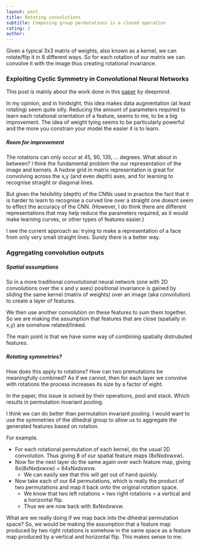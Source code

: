 ```yaml
---
layout: post
title: Rotating convolutions
subtitle: Composing group permutations is a closed operation
rating: 2
author:
---
```


Given a typical 3x3 matrix of weights, also known as a kernel, we can rotate/flip it in 8 different ways. So for each rotation of our matrix we can convolve it with the image thus creating rotational invariance.

### Exploiting Cyclic Symmetry in Convolutional Neural Networks

This post is mainly about the work done in this [paper](http://arxiv.org/pdf/1602.02660v1.pdf) by deepmind.

In my opinion, and in hindsight, this idea makes data augmentation (at least rotating) seem quite silly. Reducing the amount of parameters required to learn each rotational orientation of a feature, seems to me, to be a big improvement. The idea of weight tying seems to be particularly powerful and the more you constrain your model the easier it is to learn.

##### Room for improvement

 The rotations can only occur at 45, 90, 135, ... degrees. What about in between? I think the fundamental problem the our representation of the image and kernels. A hxdxw grid in matrix representation is great for convolving across the x,y (and even depth) axes, and for learning to recognise straight or diagonal lines. 

But given the felxibility (depth) of the CNNs used in practice the fact that it is harder to learn to recognise a curved line over a straight one doesnt seem to effect the accuracy of the CNN. (However, I do think there are different representations that may help reduce the parameters required, as it would make learning curves, or other types of features easier.)

I see the current approach as: trying to make a representation of a face from only very small straight lines. Surely there is a better way.

### Aggregating convolution outputs

##### Spatial assumptions

So in a more traditional convolutional neural network (one with 2D convolutions over the x and y axes) positional invariance is gained by sliding the same kernel (matrix of weights) over an image (aka convolution) to create a layer of features. 

We then use another convolution on these features to sum them together. So we are making the assumption that features that are close (spatially in x,y) are somehow related/linked. 

The main point is that we have some way of combining spatially distrubuted features.

##### Rotating symmetries?

How does this apply to rotations? How can two premutations be meaningfully combined? As if we cannot, then for each layer we convolve with rotations the process increases its size by a factor of eight.

In the paper, this issue is solved by their operations, pool and stack. Which results in permutation invariant pooling.

I think we can do better than permutation invariant pooling. I would want to use the symmetries of the dihedral group to allow us to aggregate the generated features based on rotation. 

For example. 

* For each rotational permutation of each kernel, do the usual 2D convolution. Thus giving 8 of our spatial feature maps (8xNxdxwxw). 
* Now for the next layer do the same again over each feature map, giving 8x(8xNxdxwxw) = 64xNxdxwxw. 
	* We can easily see that this will get out of hand quickly.
* Now take each of our 64 permutations, which is really the product of two permutations and map it back onto the original rotation space. 
	* We know that two left rotations = two right rotations = a vertical and a horizontal flip.
	* Thus we are now back with 8xNxdxwxw.

What are we really doing if we map back into the dihedral permutation space? So, we would be making the assumption that a feature map produced by two right rotations is somehow in the same space as a feature map produced by a vertical and horizontal flip. This makes sense to me.


